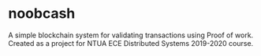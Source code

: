 # noobcash
A simple blockchain system for validating transactions using Proof of work. Created as a project for NTUA ECE Distributed Systems 2019-2020 course.
